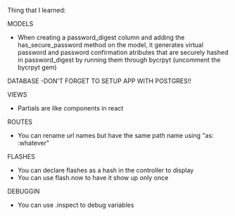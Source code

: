 Thing that I learned:

MODELS
- When creating a password_digest column and adding the has_secure_password method on the model, it generates virtual password and password confirmation atributes that are securely hashed in password_digest by running them through bycrpyt (uncomment the bycrpyt gem)

DATABASE
-DON'T FORGET TO SETUP APP WITH POSTGRES!!

VIEWS
- Partials are like components in react

ROUTES
- You can rename url names but have the same path name using "as: :whatever"

FLASHES
- You can declare flashes as a hash in the controller to display
- You can use flash.now to have it show up only once

DEBUGGIN
- You can use .inspect to debug variables